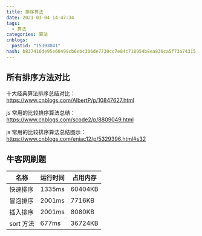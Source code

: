 ```yaml
---
title: 排序算法
date: 2021-03-04 14:47:34
tags:
  - 算法
categories: 算法
cnblogs:
  postid: "15393041"
hash: b837416de95e60499cb6ebc306de7730cc7e84c718954b8ea836ca5f73a74315
---
```


## 所有排序方法对比

十大经典算法排序总结对比：https://www.cnblogs.com/AlbertP/p/10847627.html

js 常用的比较排序算法总结： https://www.cnblogs.com/scode2/p/8809049.html

js 常用的比较排序算法总结图示：https://www.cnblogs.com/eniac12/p/5329396.html#s32

## 牛客网刷题

| 名称      | 运行时间 | 占用内存 |
| --------- | -------- | -------- |
| 快速排序  | 1335ms   | 60404KB  |
| 冒泡排序  | 2001ms   | 7716KB   |
| 插入排序  | 2001ms   | 8080KB   |
| sort 方法 | 677ms    | 36724KB  |
